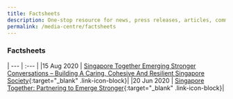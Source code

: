 ```yaml
---
title: Factsheets
description: One-stop resource for news, press releases, articles, commentary and speeches.
permalink: /media-centre/factsheets
---
```


### Factsheets

| --- | :--- |
|15 Aug 2020 | [Singapore Together Emerging Stronger Conversations – Building A Caring, Cohesive And Resilient Singapore Society](/files/Factsheet_Singapore_Together_Emerging_Stronger_Conversations_Building_a_Caring_Cohesive_and_Resilient_Singapore_Society.pdf){:target="_blank" .link-icon-block}|
|20 Jun 2020 | [Singapore Together: Partnering to Emerge Stronger](/files/Factsheet_Singapore_Together_Partnering_to_Emerge_Stronger_20_June.pdf){:target="_blank" .link-icon-block}|
